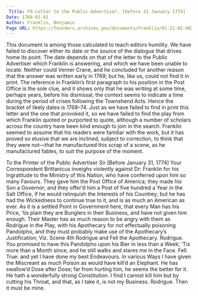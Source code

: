 ```yaml
---
 Title: FO-Letter to the Public Advertiser, [before 31 January 1774]
Date: 1768-01-01
Author: Franklin, Benjamin
Page URL: https://founders.archives.gov/documents/Franklin/01-21-02-0020
---
```


This document is among those calculated to teach editors humility. We have failed to discover either its date or the source of the dialogue that drives home its point. The date depends on that of the letter to the Public Advertiser which Franklin is answering, and which we have been unable to locate. Neither could Verner Crane, and he concluded for another reason that the answer was written early in 1769; but he, like us, could not find it in print. The reference in Franklin’s first paragraph to his position in the Post Office is the sole clue, and it shows only that he was writing at some time, perhaps years, before his dismissal; the context seems to indicate a time during the period of crises following the Townshend Acts. Hence the bracket of likely dates is 1768–74.
Just as we have failed to find in print this letter and the one that provoked it, so we have failed to find the play from which Franklin quoted or purported to quote, although a number of scholars across the country have been kind enough to join in the search. Franklin seemed to assume that his readers were familiar with the work, but it has proved so elusive that we are inclined, subject to correction, to think that they were not—that he manufactured this scrap of a scene, as he manufactured fables, to suit the purpose of the moment.
 
To the Printer of the Public Advertiser
Sir
[Before January 31, 1774]
Your Correspondent Brittanicus inveighs violently against Dr: Franklin for his Ingratitude to the Ministry of this Nation, who have conferred upon him so many Favours. They gave him the Post Office of America; they made his Son a Governor; and they offer’d him a Post of five hundred a Year in the Salt Office, if he would relinquish the Interests of his Countrey; but he has had the Wickedness to continue true to it, and is as much an American as ever. As it is a settled Point in Government here, that every Man has his Price, ’tis plain they are Bunglers in their Business, and have not given him enough. Their Master has as much reason to be angry with them as Rodrigue in the Play, with his Apothecary for not effectually poisoning Pandolpho, and they must probably make use of the Apothecary’s Justification; Viz.
Scene 4th
Rodrigue and Fell the Apothecary.
Rodrigue. You promised to have this Pandolpho upon his Bier in less than a Week; ’Tis more than a Month since, and he still walks and stares me in the Face.
Fell. True: and yet I have done my best Endeavours. In various Ways I have given the Miscreant as much Poison as would have kill’d an Elephant. He has swallow’d Dose after Dose; far from hurting him, he seems the better for it. He hath a wonderfully strong Constitution. I find I cannot kill him but by cutting his Throat, and that, as I take it, is not my Business.
Rodrigue. Then it must be mine.

